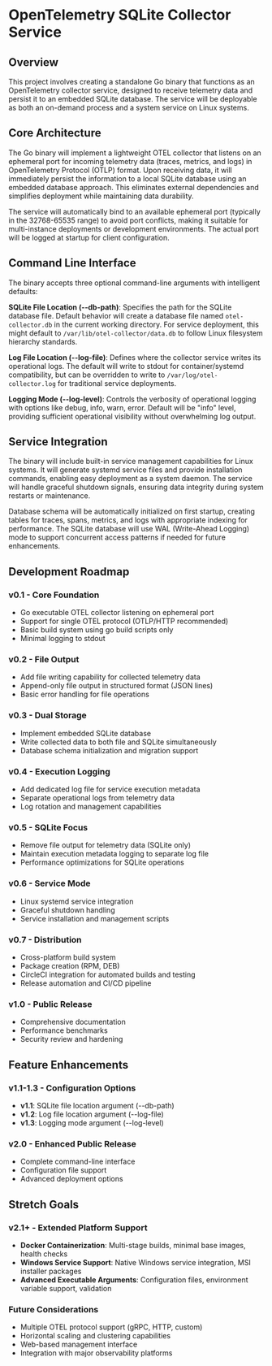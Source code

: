 # OpenTelemetry SQLite Collector Service

## Overview
This project involves creating a standalone Go binary that functions as an OpenTelemetry collector service, designed to receive telemetry data and persist it to an embedded SQLite database. The service will be deployable as both an on-demand process and a system service on Linux systems.

## Core Architecture
The Go binary will implement a lightweight OTEL collector that listens on an ephemeral port for incoming telemetry data (traces, metrics, and logs) in OpenTelemetry Protocol (OTLP) format. Upon receiving data, it will immediately persist the information to a local SQLite database using an embedded database approach. This eliminates external dependencies and simplifies deployment while maintaining data durability.

The service will automatically bind to an available ephemeral port (typically in the 32768-65535 range) to avoid port conflicts, making it suitable for multi-instance deployments or development environments. The actual port will be logged at startup for client configuration.

## Command Line Interface
The binary accepts three optional command-line arguments with intelligent defaults:

**SQLite File Location (--db-path)**: Specifies the path for the SQLite database file. Default behavior will create a database file named `otel-collector.db` in the current working directory. For service deployment, this might default to `/var/lib/otel-collector/data.db` to follow Linux filesystem hierarchy standards.

**Log File Location (--log-file)**: Defines where the collector service writes its operational logs. The default will write to stdout for container/systemd compatibility, but can be overridden to write to `/var/log/otel-collector.log` for traditional service deployments.

**Logging Mode (--log-level)**: Controls the verbosity of operational logging with options like debug, info, warn, error. Default will be "info" level, providing sufficient operational visibility without overwhelming log output.

## Service Integration
The binary will include built-in service management capabilities for Linux systems. It will generate systemd service files and provide installation commands, enabling easy deployment as a system daemon. The service will handle graceful shutdown signals, ensuring data integrity during system restarts or maintenance.

Database schema will be automatically initialized on first startup, creating tables for traces, spans, metrics, and logs with appropriate indexing for performance. The SQLite database will use WAL (Write-Ahead Logging) mode to support concurrent access patterns if needed for future enhancements.

## Development Roadmap

### v0.1 - Core Foundation
- Go executable OTEL collector listening on ephemeral port
- Support for single OTEL protocol (OTLP/HTTP recommended)
- Basic build system using go build scripts only
- Minimal logging to stdout

### v0.2 - File Output
- Add file writing capability for collected telemetry data
- Append-only file output in structured format (JSON lines)
- Basic error handling for file operations

### v0.3 - Dual Storage
- Implement embedded SQLite database
- Write collected data to both file and SQLite simultaneously
- Database schema initialization and migration support

### v0.4 - Execution Logging
- Add dedicated log file for service execution metadata
- Separate operational logs from telemetry data
- Log rotation and management capabilities

### v0.5 - SQLite Focus
- Remove file output for telemetry data (SQLite only)
- Maintain execution metadata logging to separate log file
- Performance optimizations for SQLite operations

### v0.6 - Service Mode
- Linux systemd service integration
- Graceful shutdown handling
- Service installation and management scripts

### v0.7 - Distribution
- Cross-platform build system
- Package creation (RPM, DEB)
- CircleCI integration for automated builds and testing
- Release automation and CI/CD pipeline

### v1.0 - Public Release
- Comprehensive documentation
- Performance benchmarks
- Security review and hardening

## Feature Enhancements

### v1.1-1.3 - Configuration Options
- **v1.1**: SQLite file location argument (--db-path)
- **v1.2**: Log file location argument (--log-file)  
- **v1.3**: Logging mode argument (--log-level)

### v2.0 - Enhanced Public Release
- Complete command-line interface
- Configuration file support
- Advanced deployment options

## Stretch Goals

### v2.1+ - Extended Platform Support
- **Docker Containerization**: Multi-stage builds, minimal base images, health checks
- **Windows Service Support**: Native Windows service integration, MSI installer packages
- **Advanced Executable Arguments**: Configuration files, environment variable support, validation

### Future Considerations
- Multiple OTEL protocol support (gRPC, HTTP, custom)
- Horizontal scaling and clustering capabilities
- Web-based management interface
- Integration with major observability platforms